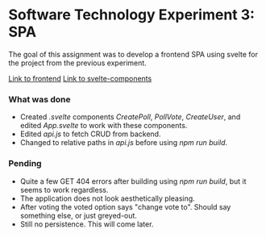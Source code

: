 # Software Technology Experiment 3: SPA

The goal of this assignment was to develop a frontend SPA
using svelte for the project from the previous experiment.

[Link to frontend](https://github.com/599061/dat250springproject/tree/main/frontend/src)
[Link to svelte-components](https://github.com/599061/dat250springproject/tree/main/frontend/src/lib)

### What was done
- Created *.svelte* components *CreatePoll*, *PollVote*, 
*CreateUser*, and edited *App.svelte* to work with these components.
- Edited *api.js* to fetch CRUD from backend.
- Changed to relative paths in *api.js* before using *npm run build*.

### Pending
- Quite a few GET 404 errors after building using *npm run build*, 
but it seems to work regardless.
- The application does not look aesthetically pleasing.
- After voting the voted option says "change vote to". Should say something else, or just greyed-out.
- Still no persistence. This will come later.